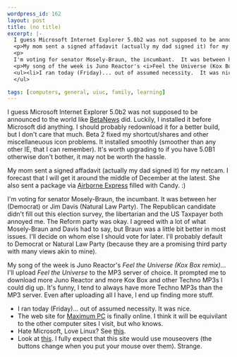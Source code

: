 ```yaml
--- 
wordpress_id: 162
layout: post
title: (no title)
excerpt: |-
  I guess Microsoft Internet Explorer 5.0b2 was not supposed to be announced to the world like <a href="http://www.betanews.com/">BetaNews</a> did.  Luckily, I installed it before Microsoft did anything.  I should probably redownload it for a better build, but I don't care that much.  Beta 2 fixed my shortcut/shares and other miscellaneuous icon problems.  It installed smoothly (smoother than any other IE, that I can remember).  It's worth upgrading to if you have 5.0B1 otherwise don't bother, it may not be worth the hassle.
  <p>My mom sent a signed affadavit (actually my dad signed it) for my netcam.  I forecast that I will get it around the middle of December at the latest.  She also sent a package via <a href="http://www.airborne-express.com/">Airborne Express</a> filled with Candy. :)
  <p>
  I'm voting for senator Mosely-Braun, the incumbant.  It was between her (Democrat) or Jim Davis (Natural Law Party).  The Republican candidate didn't fill out this election survey, the libertarian and the US Taxpayer both annoyed me.  The Reform party was okay.  I agreed with a lot of what Mosely-Braun and Davis had to say, but Braun was a little bit better in most issues.  I'll decide on whom else I should vote for later.  I'll probably default to Democrat or Natural Law Party (because they are a promising third party with many views akin to mine).
  <p>My song of the week is Juno Reactor's <i>Feel the Universe (Kox Box remix)</i>... I'll upload <i>Feel the Universe</i> to the MP3 server of choice.  It prompted me to download more Juno Reactor and more Kox Box and other Techno MP3s I could dig up.  It's funny, I tend to always have more Techno MP3s than the MP3 server.  Even after uploading all I have, I end up finding more stuff.
  <ul><li>I ran today (Friday)... out of assumed necessity.  It was nice.<li>The web site for <a href="http://www.maximumpcmag.com/">Maximum PC</a> is finally online.  I think it will be equivilant to the other computer sites I visit, but who knows.<li>Hate Microsoft, Love Linux?  See <a href="http://www.kmfms.com/">this</a>.<li>Look at <a href="http://www.zapme.com/home.html">this</a>.  I fully expect that this site would use mouseovers (the buttons change when you put your mouse over them).  Strange.
  </ul>

tags: [computers, general, uiuc, family, learning]
---
```


I guess Microsoft Internet Explorer 5.0b2 was not supposed to be announced to the world like <a href="http://www.betanews.com/">BetaNews</a> did.  Luckily, I installed it before Microsoft did anything.  I should probably redownload it for a better build, but I don't care that much.  Beta 2 fixed my shortcut/shares and other miscellaneuous icon problems.  It installed smoothly (smoother than any other IE, that I can remember).  It's worth upgrading to if you have 5.0B1 otherwise don't bother, it may not be worth the hassle.
<p>My mom sent a signed affadavit (actually my dad signed it) for my netcam.  I forecast that I will get it around the middle of December at the latest.  She also sent a package via <a href="http://www.airborne-express.com/">Airborne Express</a> filled with Candy. :)
<p>
I'm voting for senator Mosely-Braun, the incumbant.  It was between her (Democrat) or Jim Davis (Natural Law Party).  The Republican candidate didn't fill out this election survey, the libertarian and the US Taxpayer both annoyed me.  The Reform party was okay.  I agreed with a lot of what Mosely-Braun and Davis had to say, but Braun was a little bit better in most issues.  I'll decide on whom else I should vote for later.  I'll probably default to Democrat or Natural Law Party (because they are a promising third party with many views akin to mine).
<p>My song of the week is Juno Reactor's <i>Feel the Universe (Kox Box remix)</i>... I'll upload <i>Feel the Universe</i> to the MP3 server of choice.  It prompted me to download more Juno Reactor and more Kox Box and other Techno MP3s I could dig up.  It's funny, I tend to always have more Techno MP3s than the MP3 server.  Even after uploading all I have, I end up finding more stuff.
<ul><li>I ran today (Friday)... out of assumed necessity.  It was nice.<li>The web site for <a href="http://www.maximumpcmag.com/">Maximum PC</a> is finally online.  I think it will be equivilant to the other computer sites I visit, but who knows.<li>Hate Microsoft, Love Linux?  See <a href="http://www.kmfms.com/">this</a>.<li>Look at <a href="http://www.zapme.com/home.html">this</a>.  I fully expect that this site would use mouseovers (the buttons change when you put your mouse over them).  Strange.
</ul>
